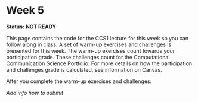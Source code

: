 # Week 5

**Status: NOT READY**

This page contains the code for the CCS1 lecture for this week so you can follow along in class. A set of warm-up exercises and challenges is presented for this week. The warm-up exercises count towards your participation grade. These challenges count for the Computational Communication Science Portfolio. For more details on how the participation and challenges grade is calculated, see information on Canvas.

After you complete the warm-up exercises and challenges:

*Add info how to submit*
